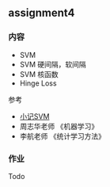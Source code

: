 ## assignment4

### 内容

- SVM
- SVM 硬间隔，软间隔
- SVM 核函数
- Hinge Loss

参考

- [小记SVM](http://quinwu.org/2017/09/08/ML-SVM/)
- 周志华老师 《机器学习》
- 李航老师 《统计学习方法》

### 作业

Todo